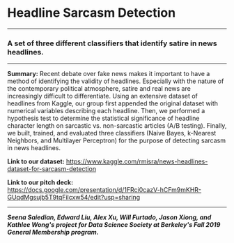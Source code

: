 # Headline Sarcasm Detection
---
### A set of three different classifiers that identify satire in news headlines.
---

<b>Summary:</b> Recent debate over fake news makes it important to have a method of identifying the validity of headlines. Especially with the nature of the contemporary political atmosphere, satire and real news are increasingly difficult to differentiate. Using an extensive dataset of headlines from Kaggle, our group first appended the original dataset with numerical variables describing each headline. Then, we performed a hypothesis test to determine the statistical significance of headline character length on sarcastic vs. non-sarcastic articles (A/B testing). Finally, we built, trained, and evaluated three classifiers (Naive Bayes, k-Nearest Neighbors, and Multilayer Perceptron) for the purpose of detecting sarcasm in news headlines.

<b>Link to our dataset:</b> https://www.kaggle.com/rmisra/news-headlines-dataset-for-sarcasm-detection

<b>Link to our pitch deck:</b> https://docs.google.com/presentation/d/1FRci0cazV-hCFm9mKHR-GUqdMgsujb5T9tqFilcxw54/edit?usp=sharing

---
<b><i>Seena Saiedian, Edward Liu, Alex Xu, Will Furtado, Jason Xiong, and Kathlee Wong's project for Data Science Society at Berkeley's Fall 2019 General Membership program.</i></b>
